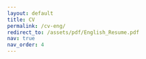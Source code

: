 ```yaml
---
layout: default
title: CV
permalink: /cv-eng/
redirect_to: /assets/pdf/English_Resume.pdf
nav: true
nav_order: 4
---
```


